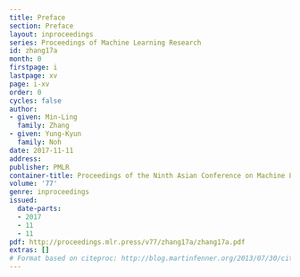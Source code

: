 ```yaml
---
title: Preface
section: Preface
layout: inproceedings
series: Proceedings of Machine Learning Research
id: zhang17a
month: 0
firstpage: i
lastpage: xv
page: i-xv
order: 0
cycles: false
author:
- given: Min-Ling
  family: Zhang
- given: Yung-Kyun
  family: Noh
date: 2017-11-11
address: 
publisher: PMLR
container-title: Proceedings of the Ninth Asian Conference on Machine Learning
volume: '77'
genre: inproceedings
issued:
  date-parts:
  - 2017
  - 11
  - 11
pdf: http://proceedings.mlr.press/v77/zhang17a/zhang17a.pdf
extras: []
# Format based on citeproc: http://blog.martinfenner.org/2013/07/30/citeproc-yaml-for-bibliographies/
---
```

